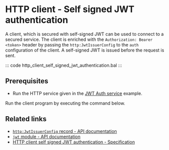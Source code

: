 # HTTP client - Self signed JWT authentication

A client, which is secured with self-signed JWT can be used to connect to a secured service. The client is enriched with the `Authorization: Bearer <token>` header by passing the `http:JwtIssuerConfig` to the `auth` configuration of the client. A self-signed JWT is issued before the request is sent.

::: code http_client_self_signed_jwt_authentication.bal :::

## Prerequisites
- Run the HTTP service given in the [JWT Auth service](/learn/by-example/http-service-jwt-authentication/) example.

Run the client program by executing the command below.

## Related links
- [`http:JwtIssuerConfig` record - API documentation](https://lib.ballerina.io/ballerina/http/latest/records/JwtIssuerConfig)
- [`jwt` module - API documentation](https://lib.ballerina.io/ballerina/jwt/latest/)
- [HTTP client self signed JWT authentication - Specification](/spec/http/#9127-client---self-signed-jwt)
